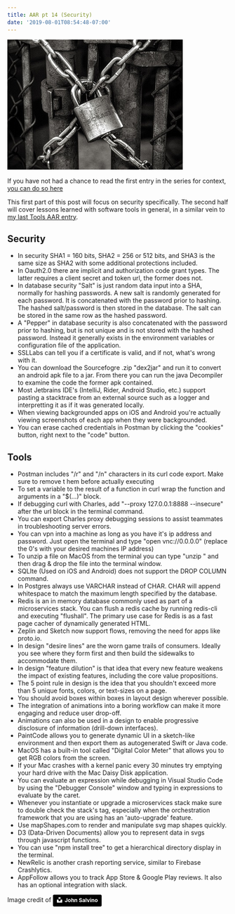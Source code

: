 ```yaml
---
title: AAR pt 14 (Security)
date: '2019-08-01T08:54:48-07:00'
---
```

![Security](/assets/images/security.jpg)

If you have not had a chance to read the first entry in the series for context, <a href="/post/after-action-review-aar/">you can do so here</a> 

This first part of this post will focus on security specifically.  The second half will cover lessons learned with software tools in general, in a similar vein to <a href="/post/aar-pt-11-tools/">my last Tools AAR entry</a>.

## Security

* In security SHA1 = 160 bits, SHA2 = 256 or 512 bits, and SHA3 is the same size as SHA2 with some additional protections included.
* In Oauth2.0 there are implicit and authorization code grant types. The latter requires a client secret and token url, the former does not.
* In database security "Salt" is just random data input into a SHA, normally for hashing passwords.  A new salt is randomly generated for each password.  It is concatenated with the password prior to hashing.  The hashed salt/password is then stored in the database.  The  salt can be stored in the same row as the hashed password.
* A "Pepper" in database security is also concatenated with the password prior to hashing, but is not unique and is not stored with the hashed password.  Instead it generally exists in the environment variables or configuration file of the application.
* SSLLabs can tell you if a certificate is valid, and if not, what's wrong with it.
* You can download the Sourcefogre .zip "dex2jar" and run it to convert an android apk file to a jar. From there you can run the java Decompiler to examine the code the former apk contained.
* Most Jetbrains IDE's (IntelliJ, Rider, Android Studio, etc.) support pasting a stacktrace from an external source such as a logger and interpretting it as if it was generated locally.
* When viewing backgrounded apps on iOS and Android you're actually viewing screenshots of each app when they were backgrounded.
* You can erase cached credentials in Postman by clicking the "cookies" button, right next to the "code" button.

## Tools

* Postman includes "/r" and "/n" characters in its curl code export. Make sure to remove t hem before actually executing
* To set a variable to the result of a function in curl wrap the function and arguments in a "$(...)" block.
* If debugging curl with Charles, add "--proxy 127.0.0.1:8888 --insecure" after the url block in the terminal command.
* You can export Charles proxy debugging sessions to assist teammates in troubleshooting server errors.
* You can vpn into a machine as long as you have it's ip address and password. Just open the terminal and type "open vnc://0.0.0.0" (replace the 0's with your desired machines IP address)
* To unzip a file on MacOS from the terminal you can type "unzip " and then drag & drop the file into the terminal window.
* SQLIte (Used on iOS and Android) does not support the DROP COLUMN command.
* In Postgres always use VARCHAR instead of CHAR. CHAR will append whitespace to match the maximum length specified by the database.
* Redis is an in memory database commonly used as part of a microservices stack. You can flush a redis cache by running redis-cli and executing "flushall". The primary use case for Redis is as a fast page cacher of dynamically generated HTML.
* Zeplin and Sketch now support flows, removing the need for apps like proto.io.
* In design "desire lines" are the worn game trails of consumers. Ideally you see where they form first and then build the sidewalks to accommodate them.
* In design "feature dilution" is that idea that every new feature weakens the impact of existing features, including the core value propositions.
* The 5 point rule in design is the idea that you shouldn't exceed more than 5 unique fonts, colors, or text-sizes on a page.
* You should avoid boxes within boxes in layout design wherever possible.
* The integration of animations into a boring workflow can make it more engaging and reduce user drop-off.
* Animations can also be used in a design to enable progressive disclosure of information (drill-down interfaces).
* PaintCode allows you to generate dynamic UI in a sketch-like environment and then export them as autogenerated Swift or Java code.
* MacOS has a built-in tool called "Digital Color Meter" that allows you to get RGB colors from the screen.
* If your Mac crashes with a kernel panic every 30 minutes try emptying your hard drive with the Mac Daisy Disk application.
* You can evaluate an expression while debugging in Visual Studio Code by using the "Debugger Console" window and typing in expressions to evaluate by the caret. 
* Whenever you instantiate or upgrade a microservices stack make sure to double check the stack's tag, especially when the orchestration framework that you are using has an 'auto-upgrade' feature.
* Use mapShapes.com to render and manipulate svg map shapes quickly.
* D3 (Data-Driven Documents) allow you to represent data in svgs through javascript functions.
* You can use "npm install tree" to get a hierarchical directory display in the terminal.
* NewRelic is another crash reporting service, similar to Firebase Crashlytics.
* AppFollow allows you to track App Store & Google Play reviews. It also has an optional integration with slack.

Image credit of <a style="background-color:black;color:white;text-decoration:none;padding:4px 6px;font-family:-apple-system, BlinkMacSystemFont, &quot;San Francisco&quot;, &quot;Helvetica Neue&quot;, Helvetica, Ubuntu, Roboto, Noto, &quot;Segoe UI&quot;, Arial, sans-serif;font-size:12px;font-weight:bold;line-height:1.2;display:inline-block;border-radius:3px" href="https://unsplash.com/@jsalvino?utm_medium=referral&amp;utm_campaign=photographer-credit&amp;utm_content=creditBadge" target="_blank" rel="noopener noreferrer" title="Download free do whatever you want high-resolution photos from John Salvino"><span style="display:inline-block;padding:2px 3px"><svg xmlns="http://www.w3.org/2000/svg" style="height:12px;width:auto;position:relative;vertical-align:middle;top:-2px;fill:white" viewBox="0 0 32 32"><title>unsplash-logo</title><path d="M10 9V0h12v9H10zm12 5h10v18H0V14h10v9h12v-9z"></path></svg></span><span style="display:inline-block;padding:2px 3px">John Salvino</span></a>
